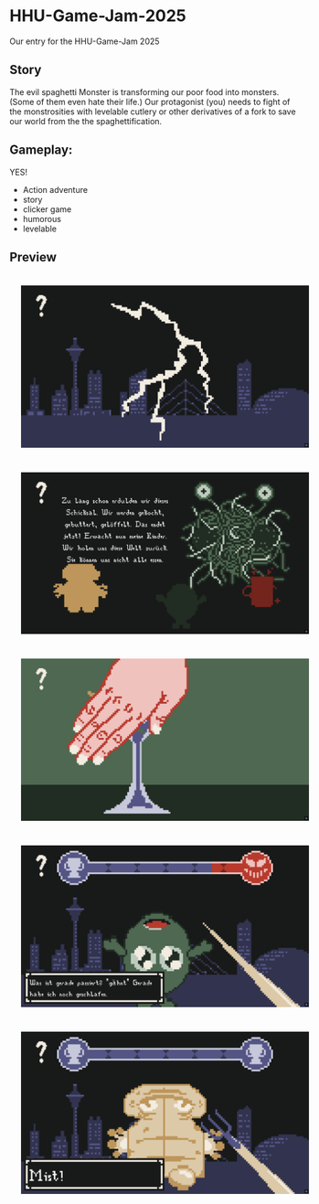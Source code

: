 # HHU-Game-Jam-2025

Our entry for the HHU-Game-Jam 2025

## Story

The evil spaghetti Monster is transforming our poor food into monsters. (Some of them even hate their life.)
Our protagonist (you) needs to fight of the monstrosities with levelable cutlery or other derivatives of a fork
to save our world from the the spaghettification.


## Gameplay:

YES!

- Action adventure
- story
- clicker game
- humorous
- levelable


## Preview 

<div style="text-align: center; ">
    <img src="./img/the_darkness.png" width=600 style="padding:20px;"/>
    <img src="./img/never_surrender.png" width=600 style="padding:20px;"/>
    <img src="./img/grab_your_weapon.png" width=600 style="padding:20px;"/>
    <img src="./img/its_an_olive.png" width=600 style="padding:20px;"/>
    <img src="./img/Any_resemblance_to_famous_persons_is_purely_coincidental.png" width=600 style="padding:20px;"/>
</div>
